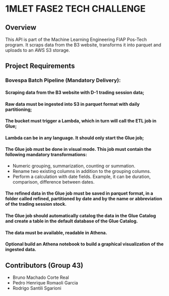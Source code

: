 # 1MLET FASE2 TECH CHALLENGE

## Overview

This API is part of the Machine Learning Engineering FIAP Pos-Tech program. 
It scraps data from the B3 website, transforms it into parquet and uploads to an AWS S3 storage.

## Project Requirements

### Bovespa Batch Pipeline (Mandatory Delivery):
#### Scraping data from the B3 website with D-1 trading session data;
#### Raw data must be ingested into S3 in parquet format with daily partitioning;
#### The bucket must trigger a Lambda, which in turn will call the ETL job in Glue;
#### Lambda can be in any language. It should only start the Glue job;
#### The Glue job must be done in visual mode. This job must contain the following mandatory transformations:
- Numeric grouping, summarization, counting or summation.
- Rename two existing columns in addition to the grouping columns.
- Perform a calculation with date fields. Example, it can be duration, comparison, difference between dates.
#### The refined data in the Glue job must be saved in parquet format, in a folder called refined, partitioned by date and by the name or abbreviation of the trading session stock.
#### The Glue job should automatically catalog the data in the Glue Catalog and create a table in the default database of the Glue Catalog.
#### The data must be available, readable in Athena.
#### Optional build an Athena notebook to build a graphical visualization of the ingested data.

## Contributors (Group 43)
- Bruno Machado Corte Real
- Pedro Henrique Romaoli Garcia
- Rodrigo Santili Sgarioni
